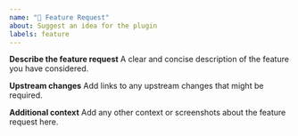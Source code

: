 ```yaml
---
name: "🚀 Feature Request"
about: Suggest an idea for the plugin
labels: feature
---
```

**Describe the feature request**
A clear and concise description of the feature you have considered.

**Upstream changes**
Add links to any upstream changes that might be required.

**Additional context**
Add any other context or screenshots about the feature request here.
